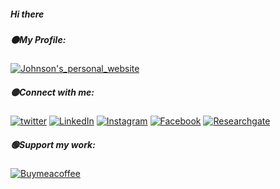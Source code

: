 
##### Hi there

##### 🟠My Profile:

[![Johnson's_personal_website][Johnson's_personal_website-shield]][Johnson's_personal_website-url]

##### 🟡Connect with me:

[![twitter][twitter-shield]][twitter-url]
[![LinkedIn][linkedin-shield]][linkedin-url]
[![Instagram][Instagram-shield]][instagram-url]
[![Facebook][Facebook-shield]][Facebook-url]
[![Researchgate][Researchgate-shield]][Researchgate-url]

##### 🟢Support my work:

[![Buymeacoffee][Buymeacoffee-shield]][Buymeacoffee-url]

<!-- codes for the above websites -->
[Johnson's_personal_website-shield]: https://img.shields.io/badge/-Johnson's_personal_website-black.svg?style=for-the-badge&logo=Johnson's_personal_website&colorY=332
[Johnson's_personal_website-url]: https://sites.google.com/d/1u3SquNC-6JyszTk5-lWEY_yLRVMEsTRZ/p/1YgYu2uYZ0qBcowmFR70c1wTYBlRiKzLV/edit
[twitter-shield]: https://img.shields.io/badge/-twitter-black.svg?style=for-the-badge&logo=twitter&colorY=332
[twitter-url]: https://twitter.com/Johnson_Samuel_
[linkedin-shield]: https://img.shields.io/badge/-LinkedIn-black.svg?style=for-the-badge&logo=linkedin&colorY=332
[linkedin-url]: https://www.linkedin.com/in/johnson-samuel-1a5753167
[Instagram-shield]: https://img.shields.io/badge/-Instagram-black.svg?style=for-the-badge&logo=Instagram&colorY=332
[Instagram-url]: https://www.instagram.com/_johnson_samuel_
[Facebook-shield]: https://img.shields.io/badge/-Facebook-black.svg?style=for-the-badge&logo=Facebook&colorY=332
[Facebook-url]: https://www.facebook.com/JohnsonSamuelOfficial
[Researchgate-shield]: https://img.shields.io/badge/-Researchgate-black.svg?style=for-the-badge&logo=Researchgate&colorY=332
[Researchgate-url]: https://www.researchgate.net/profile/Johnson_Samuel2
[Buymeacoffee-shield]: https://img.shields.io/badge/-Buymeacoffee-black.svg?style=for-the-badge&logo=Buymeacoffee&colorY=332
[Buymeacoffee-url]: https://www.buymeacoffee.com/johnson.samuel


